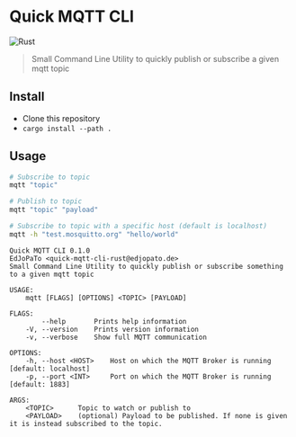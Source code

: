 # Quick MQTT CLI
![Rust](https://github.com/EdJoPaTo/quick-mqtt-cli/workflows/Rust/badge.svg)

> Small Command Line Utility to quickly publish or subscribe a given mqtt topic

## Install

- Clone this repository
- `cargo install --path .`

## Usage

```sh
# Subscribe to topic
mqtt "topic"

# Publish to topic
mqtt "topic" "payload"

# Subscribe to topic with a specific host (default is localhost)
mqtt -h "test.mosquitto.org" "hello/world"
```

```plaintext
Quick MQTT CLI 0.1.0
EdJoPaTo <quick-mqtt-cli-rust@edjopato.de>
Small Command Line Utility to quickly publish or subscribe something to a given mqtt topic

USAGE:
    mqtt [FLAGS] [OPTIONS] <TOPIC> [PAYLOAD]

FLAGS:
        --help       Prints help information
    -V, --version    Prints version information
    -v, --verbose    Show full MQTT communication

OPTIONS:
    -h, --host <HOST>    Host on which the MQTT Broker is running [default: localhost]
    -p, --port <INT>     Port on which the MQTT Broker is running [default: 1883]

ARGS:
    <TOPIC>      Topic to watch or publish to
    <PAYLOAD>    (optional) Payload to be published. If none is given it is instead subscribed to the topic.
```
